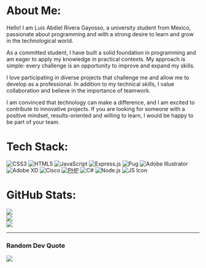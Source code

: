 # About Me:
Hello! I am Luis Abdiel Rivera Gayosso, a university student from Mexico, passionate about programming and with a strong desire to learn and grow in the technological world.

As a committed student, I have built a solid foundation in programming and am eager to apply my knowledge in practical contexts. My approach is simple: every challenge is an opportunity to improve and expand my skills.

I love participating in diverse projects that challenge me and allow me to develop as a professional. In addition to my technical skills, I value collaboration and believe in the importance of teamwork.

I am convinced that technology can make a difference, and I am excited to contribute to innovative projects. If you are looking for someone with a positive mindset, results-oriented and willing to learn, I would be happy to be part of your team.


# Tech Stack:
![CSS3](https://img.shields.io/badge/css3-%231572B6.svg?style=for-the-badge&logo=css3&logoColor=white) ![HTML5](https://img.shields.io/badge/html5-%23E34F26.svg?style=for-the-badge&logo=html5&logoColor=white) ![JavaScript](https://img.shields.io/badge/javascript-%23323330.svg?style=for-the-badge&logo=javascript&logoColor=%23F7DF1E) ![Express.js](https://img.shields.io/badge/express.js-%23404d59.svg?style=for-the-badge&logo=express&logoColor=%2361DAFB) ![Pug](https://img.shields.io/badge/Pug-FFF?style=for-the-badge&logo=pug&logoColor=A86454) ![Adobe Illustrator](https://img.shields.io/badge/adobe%20illustrator-%23FF9A00.svg?style=for-the-badge&logo=adobe%20illustrator&logoColor=white) ![Adobe XD](https://img.shields.io/badge/Adobe%20XD-470137?style=for-the-badge&logo=Adobe%20XD&logoColor=#FF61F6) ![Cisco](https://img.shields.io/badge/cisco-%23049fd9.svg?style=for-the-badge&logo=cisco&logoColor=black) [![PHP](https://img.shields.io/badge/PHP-777BB4?style=for-the-badge&logo=php&logoColor=white)](https://www.php.net/) ![C#](https://img.shields.io/badge/c%23-%23239120.svg?style=for-the-badge&logo=csharp&logoColor=white) ![Node.js](https://img.shields.io/badge/Node.js-339933?style=for-the-badge&logo=node.js&logoColor=white) ![JS Icon](https://techstack-generator.vercel.app/js-icon.svg)





# GitHub Stats:
![](https://github-readme-stats.vercel.app/api?username=LuisAbdielRivera&theme=dark&hide_border=true&include_all_commits=false&count_private=false)<br/>
![](https://github-readme-streak-stats.herokuapp.com/?user=LuisAbdielRivera&theme=dark&hide_border=true)<br/>
![](https://github-readme-stats.vercel.app/api/top-langs/?username=LuisAbdielRivera&theme=dark&hide_border=true&include_all_commits=false&count_private=false&layout=compact)

---

### Random Dev Quote
![](https://quotes-github-readme.vercel.app/api?type=horizontal&theme=dark)

<!-- Proudly created with GPRM ( https://gprm.itsvg.in ) -->
